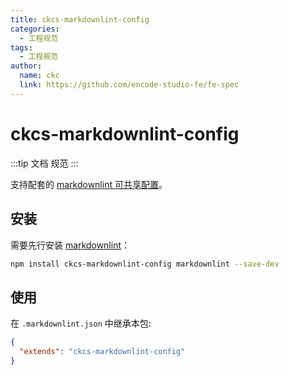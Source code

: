```yaml
---
title: ckcs-markdownlint-config
categories:
  - 工程规范
tags:
  - 工程规范
author:
  name: ckc
  link: https://github.com/encode-studio-fe/fe-spec
---
```


# ckcs-markdownlint-config

:::tip
 文档 规范
:::

支持配套的 [markdownlint 可共享配置](https://www.npmjs.com/package/markdownlint#optionsconfig)。

## 安装

需要先行安装 [markdownlint](https://www.npmjs.com/package/markdownlint)：

```bash
npm install ckcs-markdownlint-config markdownlint --save-dev
```

## 使用

在 `.markdownlint.json` 中继承本包:

```json
{
  "extends": "ckcs-markdownlint-config"
}
```
